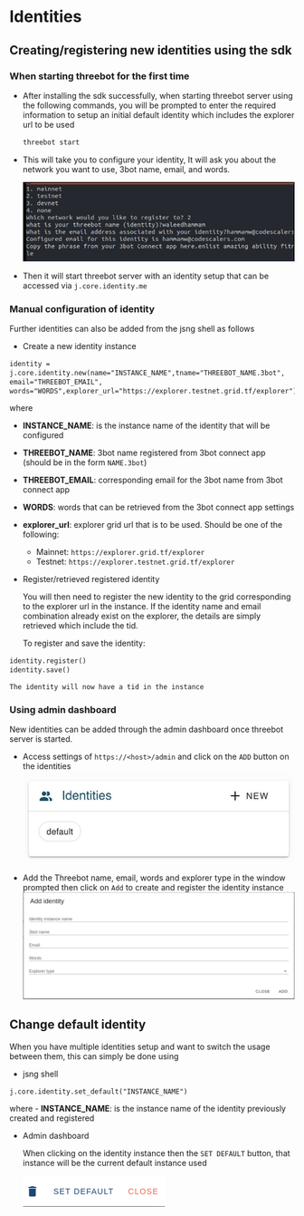 # Identities

## Creating/registering new identities using the sdk

### When starting threebot for the first time

- After installing the sdk successfully, when starting threebot server using the following commands, you will be prompted to enter the required information to setup an initial default identity which includes the explorer url to be used
  
  ```bash
  threebot start
  ```

- This will take you to configure your identity, It will ask you about the network you want to use, 3bot name, email, and words.
    
    ![configure](./img/identity_new.png)

- Then it will start threebot server with an identity setup that can be accessed via `j.core.identity.me`


### Manual configuration of identity

Further identities can also be added from the jsng shell as follows
- Create a new identity instance
```
identity = j.core.identity.new(name="INSTANCE_NAME",tname="THREEBOT_NAME.3bot", email="THREEBOT_EMAIL", words="WORDS",explorer_url="https://explorer.testnet.grid.tf/explorer")
```
where
  - **INSTANCE_NAME**: is the instance name of the identity that will be configured
  - **THREEBOT_NAME**: 3bot name registered from 3bot connect app (should be in the form `NAME.3bot`)
  - **THREEBOT_EMAIL**:  corresponding email for the 3bot name from 3bot connect app 
  - **WORDS**: words that can be retrieved from the 3bot connect app settings
  - **explorer_url**: explorer grid url that is to be used. Should be one of the following:
    - Mainnet: `https://explorer.grid.tf/explorer`
    - Testnet: `https://explorer.testnet.grid.tf/explorer`

- Register/retrieved registered identity

    You will then need to register the new identity to the grid corresponding to the explorer url in the instance. If the identity name and email combination already exist on the explorer, the details are simply retrieved which include the tid.

    To register and save the identity:
```
identity.register()
identity.save()
```
    The identity will now have a tid in the instance

### Using admin dashboard

New identities can be added through the admin dashboard once threebot server is started.
- Access settings of `https://<host>/admin` and click on the `ADD` button on the identities
![identity_list](./img/identity_list.png)

- Add the Threebot name, email, words and explorer type in the window prompted then click on `Add` to create and register the identity instance
![new identity](./img/new_identity_form.png)


## Change default identity

When you have multiple identities setup and want to switch the usage between them, this can simply be done using 
- jsng shell
```
j.core.identity.set_default("INSTANCE_NAME") 
```
where
    - **INSTANCE_NAME**: is the instance name of the identity previously created and registered

- Admin dashboard

    When clicking on the identity instance then the `SET DEFAULT` button, that instance will be the current default instance used

    ![set default identity](./img/identity_buttons.png)


